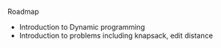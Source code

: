 Roadmap
- Introduction to Dynamic programming
- Introduction to problems including knapsack, edit distance
